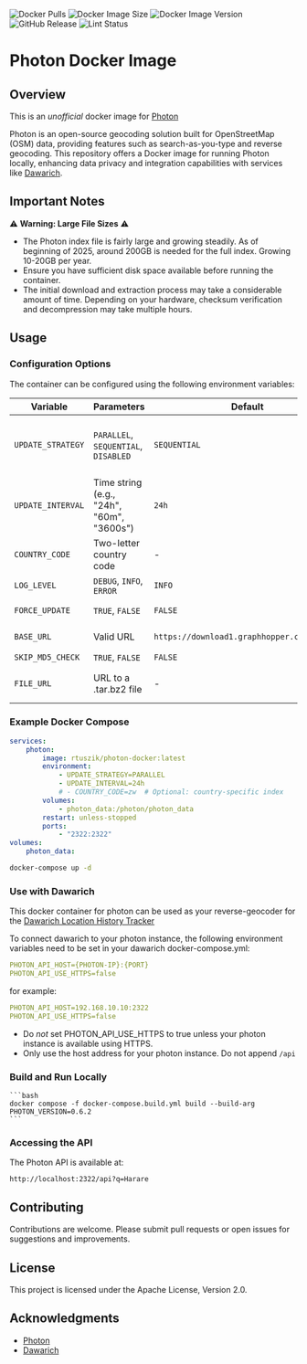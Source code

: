 ![Docker Pulls](https://img.shields.io/docker/pulls/rtuszik/photon-docker) ![Docker Image Size](https://img.shields.io/docker/image-size/rtuszik/photon-docker) ![Docker Image Version](https://img.shields.io/docker/v/rtuszik/photon-docker) ![GitHub Release](https://img.shields.io/github/v/release/komoot/photon?label=Photon) ![Lint Status](https://github.com/rtuszik/photon-docker/actions/workflows/lint.yml/badge.svg)

# Photon Docker Image

## Overview

This is an _unofficial_ docker image for [Photon](https://github.com/komoot/photon)

Photon is an open-source geocoding solution built for OpenStreetMap (OSM) data, providing features such as search-as-you-type and reverse geocoding.
This repository offers a Docker image for running Photon locally, enhancing data privacy and integration capabilities with services like [Dawarich](https://github.com/Freika/dawarich).

## Important Notes

⚠️ **Warning: Large File Sizes** ⚠️

- The Photon index file is fairly large and growing steadily. As of beginning of 2025, around 200GB is needed for the full index. Growing 10-20GB per year.
- Ensure you have sufficient disk space available before running the container.
- The initial download and extraction process may take a considerable amount of time. Depending on your hardware, checksum verification and decompression may take multiple hours.

## Usage

### Configuration Options

The container can be configured using the following environment variables:

| Variable          | Parameters                                                                       | Default                                    | Description                                                                                                                                                                                                                                                            |
| ----------------- | -------------------------------------------------------------------------------- | ------------------------------------------ | ---------------------------------------------------------------------------------------------------------------------------------------------------------------------------------------------------------------------------------------------------------------------- |
| `UPDATE_STRATEGY` | `PARALLEL`, `SEQUENTIAL`, `DISABLED`                                             | `SEQUENTIAL`                               | Controls how index updates are handled. `PARALLEL` downloads new index in background then swaps with minimal downtime (requires 2x space). `SEQUENTIAL` stops Photon, deletes existing index, downloads new one, then restarts. `DISABLED` prevents automatic updates. |
| `UPDATE_INTERVAL` | Time string (e.g., "24h", "60m", "3600s")                                        | `24h`                                      | How often to check for updates                                                                                                                                                                                                                                         |
| `COUNTRY_CODE`    | Two-letter country code                                                          | -                                          | Optional country code for smaller index ([available codes](https://download1.graphhopper.com/public/extracts/by-country-code/)). Only one country code is supported at a time.                                                                                         |
| `LOG_LEVEL`       | `DEBUG`, `INFO`, `ERROR`                                                         | `INFO`                                     | Controls logging verbosity                                                                                                                                                                                                                                             |
| `FORCE_UPDATE`    | `TRUE`, `FALSE`                                                                  | `FALSE`                                    | Forces index update on container startup, regardless of UPDATE_STRATEGY                                                                                                                                                                                                |
| `BASE_URL`        | Valid URL                                                                        | `https://download1.graphhopper.com/public` | Custom base URL for index data downloads. Should point to parent directory of index files.                                                                                                                                                                             |
| `SKIP_MD5_CHECK`  | `TRUE`, `FALSE`                                                                  | `FALSE`                                    | Optionally skip MD5 verification of downloaded index files                                                                                                                                                                                                             |
| `FILE_URL`        | URL to a .tar.bz2 file                                                           | -                                          | Set custom URL for index file to be downloaded (e.g., "https://download1.graphhopper.com/public/experimental/photon-db-latest.tar.bz2"). Needs to be tar.bz2 format.                                                                                                    |

### Example Docker Compose

```yaml
services:
    photon:
        image: rtuszik/photon-docker:latest
        environment:
            - UPDATE_STRATEGY=PARALLEL
            - UPDATE_INTERVAL=24h
            # - COUNTRY_CODE=zw  # Optional: country-specific index
        volumes:
            - photon_data:/photon/photon_data
        restart: unless-stopped
        ports:
            - "2322:2322"
volumes:
    photon_data:
```

```bash
docker-compose up -d
```

### Use with Dawarich

This docker container for photon can be used as your reverse-geocoder for the [Dawarich Location History Tracker](https://github.com/Freika/dawarich)

To connect dawarich to your photon instance, the following environment variables need to be set in your dawarich docker-compose.yml:

```yaml
PHOTON_API_HOST={PHOTON-IP}:{PORT}
PHOTON_API_USE_HTTPS=false
```

for example:

```yaml
PHOTON_API_HOST=192.168.10.10:2322
PHOTON_API_USE_HTTPS=false
```

- Do _not_ set PHOTON_API_USE_HTTPS to true unless your photon instance is available using HTTPS.
- Only use the host address for your photon instance. Do not append `/api`

### Build and Run Locally

    ```bash
    docker compose -f docker-compose.build.yml build --build-arg PHOTON_VERSION=0.6.2
    ```

### Accessing the API

The Photon API is available at:

```
http://localhost:2322/api?q=Harare
```

## Contributing

Contributions are welcome. Please submit pull requests or open issues for suggestions and improvements.

## License

This project is licensed under the Apache License, Version 2.0.

## Acknowledgments

- [Photon](https://github.com/komoot/photon)
- [Dawarich](https://github.com/Freika/dawarich)
